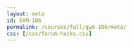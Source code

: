 ```yaml
---
layout: meta
id: GYM-106
permalink: /courses/full/gym-106/meta/
css: [/css/forum-hacks.css]
---
```

